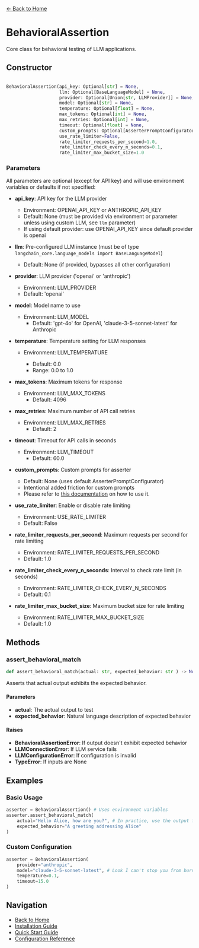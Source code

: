 [← Back to Home](../index.md)

# BehavioralAssertion

Core class for behavioral testing of LLM applications.

## Constructor

```python

BehavioralAssertion(api_key: Optional[str] = None, 
                    llm: Optional[BaseLanguageModel] = None, 
                    provider: Optional[Union[str, LLMProvider]] = None, 
                    model: Optional[str] = None, 
                    temperature: Optional[float] = None, 
                    max_tokens: Optional[int] = None, 
                    max_retries: Optional[int] = None,
                    timeout: Optional[float] = None,
                    custom_prompts: Optional[AsserterPromptConfigurator] = None),
                    use_rate_limiter=False,
                    rate_limiter_requests_per_second=1.0, 
                    rate_limiter_check_every_n_seconds=0.1, 
                    rate_limiter_max_bucket_size=1.0 
```


### Parameters

All parameters are optional (except for API key) and will use environment variables or defaults if not specified:

- **api_key**: API key for the LLM provider

    - Environment: OPENAI_API_KEY or ANTHROPIC_API_KEY
    - Default: None (must be provided via environment or parameter unless using custom LLM, see `llm` parameter)
    - If using default provider: use OPENAI_API_KEY since default provider is openai

- **llm**: Pre-configured LLM instance (must be of type `langchain_core.language_models import BaseLanguageModel`)
    
    - Default: None (if provided, bypasses all other configuration)

- **provider**: LLM provider ('openai' or 'anthropic')

    - Environment: LLM_PROVIDER
    - Default: 'openai'

- **model**: Model name to use

    - Environment: LLM_MODEL
        - Default: 'gpt-4o' for OpenAI, 'claude-3-5-sonnet-latest' for Anthropic

- **temperature**: Temperature setting for LLM responses

    - Environment: LLM_TEMPERATURE
  
        - Default: 0.0
        - Range: 0.0 to 1.0

- **max_tokens**: Maximum tokens for response

    - Environment: LLM_MAX_TOKENS
        - Default: 4096

- **max_retries**: Maximum number of API call retries

    - Environment: LLM_MAX_RETRIES
        - Default: 2

- **timeout**: Timeout for API calls in seconds

    - Environment: LLM_TIMEOUT
        - Default: 60.0

- **custom_prompts**: Custom prompts for asserter

    - Default: None (uses default AsserterPromptConfigurator)
    - Intentional added friction for custom prompts
    - Please refer to [this documentation](custom-prompt-configuration.md) on how to use it.

- **use_rate_limiter**: Enable or disable rate limiting

    - Environment: USE_RATE_LIMITER
    - Default: False

- **rate_limiter_requests_per_second**: Maximum requests per second for rate limiting

    - Environment: RATE_LIMITER_REQUESTS_PER_SECOND
    - Default: 1.0

- **rate_limiter_check_every_n_seconds**: Interval to check rate limit (in seconds)

    - Environment: RATE_LIMITER_CHECK_EVERY_N_SECONDS
    - Default: 0.1

- **rate_limiter_max_bucket_size**: Maximum bucket size for rate limiting

    - Environment: RATE_LIMITER_MAX_BUCKET_SIZE
    - Default: 1.0

## Methods

### assert_behavioral_match

```python
def assert_behavioral_match(actual: str, expected_behavior: str ) -> None
```

Asserts that actual output exhibits the expected behavior.

#### Parameters

- **actual**: The actual output to test
- **expected_behavior**: Natural language description of expected behavior

#### Raises

- **BehavioralAssertionError**: If output doesn't exhibit expected behavior
- **LLMConnectionError**: If LLM service fails
- **LLMConfigurationError**: If configuration is invalid
- **TypeError**: If inputs are None

## Examples

### Basic Usage

```python
asserter = BehavioralAssertion() # Uses environment variables 
asserter.assert_behavioral_match(
    actual="Hello Alice, how are you?", # In practice, use the output from your LLM application
    expected_behavior="A greeting addressing Alice" 
)
```

### Custom Configuration

```python
asserter = BehavioralAssertion(
    provider="anthropic", 
    model="claude-3-5-sonnet-latest", # Look I can't stop you from burning a hole in your wallet but please don't use Claude 3 Opus. 
    temperature=0.1,
    timeout=15.0
)
```

## Navigation

- [Back to Home](../index.md)
- [Installation Guide](../getting-started/installation.md)
- [Quick Start Guide](../getting-started/quickstart.md)
- [Configuration Reference](configuration.md)